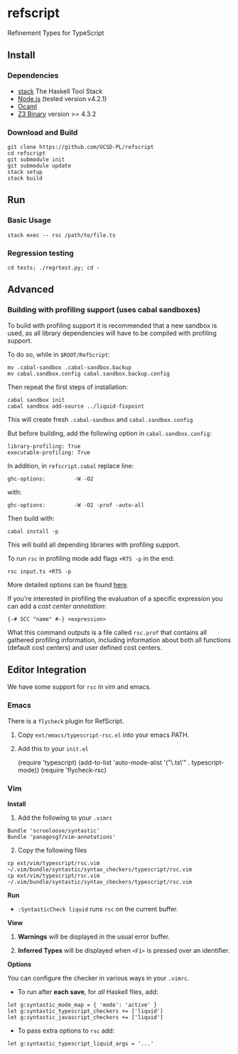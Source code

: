 # refscript

Refinement Types for TypeScript

## Install

### Dependencies

* [stack](https://github.com/commercialhaskell/stack) The Haskell Tool Stack
* [Node.js](http://nodejs.org/) (tested version v4.2.1)
* [Ocaml](http://caml.inria.fr/ocaml/release.en.html)
* [Z3 Binary](http://z3.codeplex.com/) version >= 4.3.2

### Download and Build

    git clone https://github.com/UCSD-PL/refscript
    cd refscript
    git submodule init
    git submodule update
    stack setup
    stack build


## Run

### Basic Usage

    stack exec -- rsc /path/to/file.ts

### Regression testing

    cd tests; ./regrtest.py; cd -


## Advanced

### Building with profiling support (uses cabal sandboxes)

To build with profiling support it is recommended that a new sandbox is used, as all library dependencies will have to be compiled with profiling support.

To do so, while in `$ROOT/RefScript`:

    mv .cabal-sandbox .cabal-sandbox.backup
    mv cabal.sandbox.config cabal.sandbox.backup.config

Then repeat the first steps of installation:

    cabal sandbox init
    cabal sandbox add-source ../liquid-fixpoint

This will create fresh `.cabal-sandbox` and `cabal.sandbox.config`

But before building, add the following option in `cabal.sandbox.config`:

    library-profiling: True
    executable-profiling: True

In addition, in `refscript.cabal` replace line:

    ghc-options:         -W -O2

with:

    ghc-options:         -W -O2 -prof -auto-all

Then build with:

    cabal install -p

This will build all depending libraries with profiling support.

To run `rsc` in profiling mode add flags `+RTS -p` in the end:

    rsc input.ts +RTS -p

More detailed options can be found [here](https://www.haskell.org/ghc/docs/7.8.3/html/users_guide/profiling.html).

If you're interested in profiling the evaluation of a specific expression you can add a *cost center annotation*:

    {-# SCC "name" #-} <expression>

What this command outputs is a file called `rsc.prof` that contains all gathered profiling information, including information about both all functions (default cost centers) and user defined cost centers.




## Editor Integration

We have some support for `rsc` in vim and emacs.

### Emacs

There is a `flycheck` plugin for RefScript.

1. Copy `ext/emacs/typescript-rsc.el` into your emacs PATH.

2. Add this to your `init.el`

    (require 'typescript)
    (add-to-list 'auto-mode-alist '("\\.ts\\'" . typescript-mode))
    (require 'flycheck-rsc)


### Vim

**Install**

1. Add the following to your `.vimrc`

~~~~~
Bundle 'scrooloose/syntastic'
Bundle 'panagosg7/vim-annotations'
~~~~~

2. Copy the following files

~~~~~
cp ext/vim/typescript/rsc.vim  ~/.vim/bundle/syntastic/syntax_checkers/typescript/rsc.vim
cp ext/vim/typescript/rsc.vim  ~/.vim/bundle/syntastic/syntax_checkers/typescript/rsc.vim
~~~~~

**Run**

+ `:SyntasticCheck liquid` runs `rsc` on the current buffer.

**View**

1. **Warnings** will be displayed in the usual error buffer.

2. **Inferred Types** will be displayed when `<F1>` is pressed over an identifier.


**Options**

You can configure the checker in various ways in your `.vimrc`.

+ To run after **each save**, for *all* Haskell files, add:

~~~~~
let g:syntastic_mode_map = { 'mode': 'active' }
let g:syntastic_typescript_checkers += ['liquid']
let g:syntastic_javascript_checkers += ['liquid']
~~~~~

+ To pass extra options to `rsc` add: 

~~~~~
let g:syntastic_typescript_liquid_args = '...'
~~~~~
